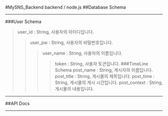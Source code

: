 #MySNS_Backend
backend / node.js
##Database Schema
***
###User Schema
>user_id : String, 사용자의 아이디입니다.
>>user_pw : String, 사용자의 비밀번호입니다.
>>>user_name : String, 사용자의 이름입니다.
>>>>token : String, 사용자 토큰입니다.
###TimeLine Schema
>post_name : String, 게시자의 이름입니다.
post_title : String, 게시물의 제목입니다.
post_time : String, 게시물의 게시 시간입니다.
post_context : String, 게시물의 내용입니다.
***
##API Docs
***

